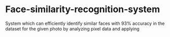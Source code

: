 # Face-similarity-recognition-system
System which can efficiently identify similar faces with 93% accuracy in the dataset for the given photo by analyzing pixel data and applying 
